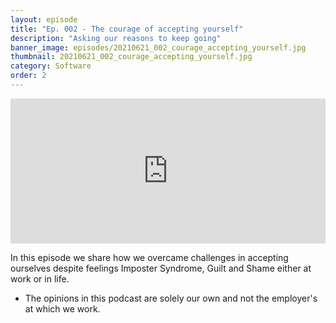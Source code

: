 ```yaml
---
layout: episode
title: "Ep. 002 - The courage of accepting yourself"
description: "Asking our reasons to keep going"
banner_image: episodes/20210621_002_courage_accepting_yourself.jpg
thumbnail: 20210621_002_courage_accepting_yourself.jpg
category: Software
order: 2
---
```


<div class="spotify-embeds mb-4">
<iframe src="https://open.spotify.com/embed/episode/6E65yskiLbjJ5Bhw0IXkq8" width="100%" height="232" frameBorder="0" allowtransparency="true" allow="encrypted-media"></iframe>
</div>

In this episode we share how we overcame challenges in accepting ourselves despite feelings Imposter Syndrome, Guilt and Shame either at work or in life.

* The opinions in this podcast are solely our own and not the employer's at which we work.

